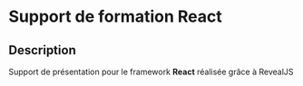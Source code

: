 # Support de formation React

## Description

Support de présentation pour le framework **React** réalisée grâce à RevealJS
